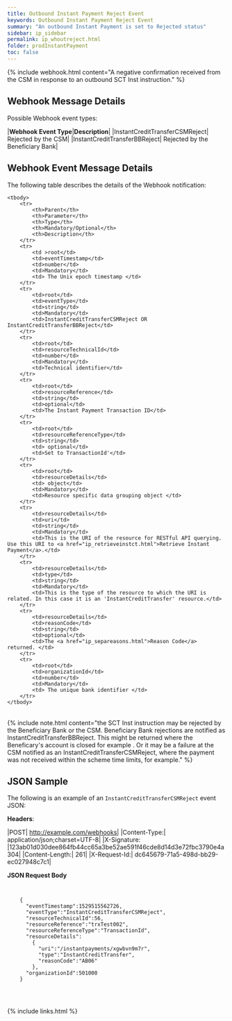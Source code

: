 ```yaml
---
title: Outbound Instant Payment Reject Event
keywords: Outbound Instant Payment Reject Event 
summary: "An outbound Instant Payment is set to Rejected status"
sidebar: ip_sidebar
permalink: ip_whoutreject.html
folder: prodInstantPayment
toc: false
---
```

 
{% include webhook.html content="A negative confirmation received from the CSM in response to an outbound SCT Inst instruction." %}


## Webhook Message Details

Possible Webhook event types: 

|**Webhook Event Type**|**Description**|
|InstantCreditTransferCSMReject| Rejected by the CSM|
|InstantCreditTransferBBReject| Rejected by the Beneficiary Bank|



## Webhook Event Message Details

<p>
	The following table describes the details of the Webhook notification:</p>
<table cellspacing="0">
	
	<tbody>
		<tr>
			<th>Parent</th>
			<th>Parameter</th>
			<th>Type</th>
			<th>Mandatory/Optional</th>
			<th>Description</th>
		</tr>
		<tr>
			<td >root</td>
			<td>eventTimestamp</td>
			<td>number</td>
			<td>Mandatory</td>
			<td> The Unix epoch timestamp </td>
		</tr>
		<tr>
			<td>root</td>
			<td>eventType</td>
			<td>string</td>
			<td>Mandatory</td>
			<td>InstantCreditTransferCSMReject OR InstantCreditTransferBBReject</td>
		</tr>
		<tr>
			<td>root</td>
			<td>resourceTechnicalId</td>
			<td>number</td>
			<td>Mandatory</td>
            <td>Technical identifier</td>
		</tr>
		<tr>
			<td>root</td>
			<td>resourceReference</td>
			<td>string</td>
			<td>optional</td>
			<td>The Instant Payment Transaction ID</td>
		</tr>
		<tr>
			<td>root</td>
			<td>resourceReferenceType</td>
			<td>string</td>
			<td> optional</td>
			<td>Set to TransactionId'</td>
		</tr>
		<tr>
			<td>root</td>
			<td>resourceDetails</td>
			<td> object</td>
			<td>Mandatory</td>
			<td>Resource specific data grouping object </td>
		</tr>
		<tr>
			<td>resourceDetails</td>
			<td>uri</td>
			<td>string</td>
			<td>Mandatory</td>
            <td>This is the URI of the resource for RESTful API querying. Use this URI to <a href="ip_retrieveinstct.html">Retrieve Instant Payment</a>.</td>
		</tr>
		<tr>
			<td>resourceDetails</td>
			<td>type</td>
			<td>string</td>
			<td>Mandatory</td>
			<td>This is the type of the resource to which the URI is related. In this case it is an 'InstantCreditTransfer' resource.</td>
		</tr>
		<tr>
			<td>resourceDetails</td>
			<td>reasonCode</td>
			<td>string</td>
			<td>optional</td>
            <td>The <a href="ip_separeasons.html">Reason Code</a> returned. </td>
		</tr>
		<tr>
			<td>root</td>
			<td>organizationId</td>
			<td>number</td>
			<td>Mandatory</td>
			<td> The unique bank identifier </td>
		</tr>
	</tbody>
</table>



{% include note.html content="the SCT Inst instruction may be rejected by the Beneficiary Bank or the CSM. Beneficiary Bank rejections are notified as InstantCreditTransferBBReject. This might be returned where the Beneficary's account is closed for example . Or it may be a failure at the CSM notified as an InstantCreditTransferCSMReject, where the payment was not received within the scheme time limits, for example." %}



## JSON Sample

The following is an example of an ``InstantCreditTransferCSMReject`` event JSON:

<b>Headers</b>:


|POST| http://example.com/webhooks|
|Content-Type:| application/json;charset=UTF-8|
|X-Signature: |123ab01d030dee864fb44cc65a3be52ae591f46cde8d14d3e72fbc3790e4a304|
|Content-Length:| 261|
|X-Request-Id:| dc645679-71a5-498d-bb29-ec027948c7c1|

<b>JSON Request Body</b>
<pre>
<code class="json">

    {  
	  "eventTimestamp":1529515562726,
	  "eventType":"InstantCreditTransferCSMReject",
	  "resourceTechnicalId":56,
	  "resourceReference":"trxTest002",
	  "resourceReferenceType":"TransactionId",
	  "resourceDetails":
		{  
		  "uri":"/instantpayments/xgwbvn9m7r",
		  "type":"InstantCreditTransfer",
		  "reasonCode":"AB06"
		},
	  "organizationId":501000
	}


</code>
</pre>



{% include links.html %}
